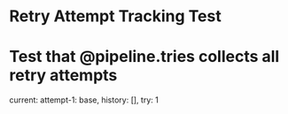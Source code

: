 # Retry Attempt Tracking Test

# Test that @pipeline.tries collects all retry attempts

current: attempt-1: base, history: [], try: 1